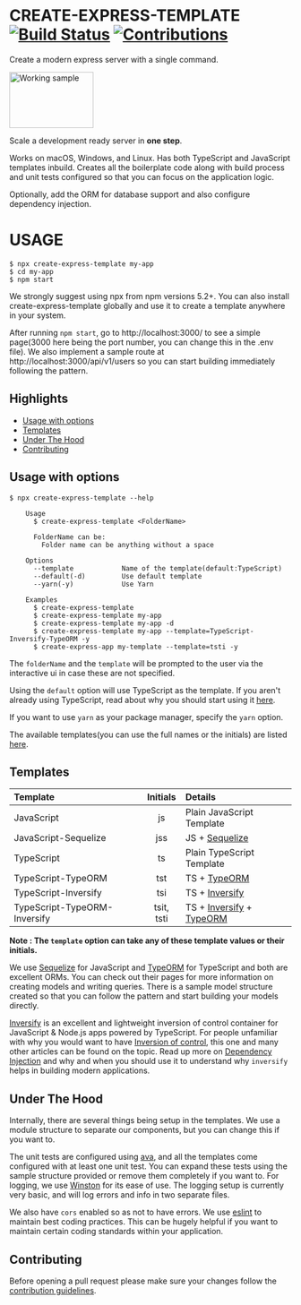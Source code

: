 # CREATE-EXPRESS-TEMPLATE [![Build Status](https://travis-ci.org/dopecodez/create-express-template.svg?branch=master)](https://travis-ci.org/dopecodez/create-express-template) [![Contributions](https://img.shields.io/badge/contributions-welcome-brightgreen.svg?style=flat)](https://github.com/dopecodez/create-express-template/issues)

Create a modern express server with a single command.

<img src="https://media.giphy.com/media/ej7o4MAvd2LI4kOM6F/giphy.gif" alt="Working sample" style="height: 100px; width:150px;"/>

Scale a development ready server in **one step**.

Works on macOS, Windows, and Linux. Has both TypeScript and JavaScript templates inbuild. Creates all the boilerplate code along with build process and unit tests configured so that you can focus on the application logic.

Optionally, add the ORM for database support and also configure dependency injection.

# USAGE

```
$ npx create-express-template my-app
$ cd my-app
$ npm start
```

We strongly suggest using npx from npm versions 5.2+. You can also install create-express-template globally and use it to create a template anywhere in your system.

After running `npm start`, go to http://localhost:3000/ to see a simple page(3000 here being the port number, you can change this in the .env file). We also implement a sample route at http://localhost:3000/api/v1/users so you can start building immediately following the pattern.

## Highlights

- [Usage with options](#usage-with-options)
- [Templates](#templates)
- [Under The Hood](#under-the-hood)
- [Contributing](#contributing)

## Usage with options

```
$ npx create-express-template --help 

    Usage
	  $ create-express-template <FolderName>

	  FolderName can be:
	    Folder name can be anything without a space

	Options
      --template            Name of the template(default:TypeScript)
      --default(-d)         Use default template
      --yarn(-y)            Use Yarn

	Examples
	  $ create-express-template
	  $ create-express-template my-app
	  $ create-express-template my-app -d
	  $ create-express-template my-app --template=TypeScript-Inversify-TypeORM -y
	  $ create-express-app my-template --template=tsti -y

```

The `folderName` and the `template` will be prompted to the user via the interactive ui in case these are not specified. 

Using the `default` option will use TypeScript as the template. If you aren't already using TypeScript, read about why you should start using it [here](https://serokell.io/blog/why-typescript).

If you want to use `yarn` as your package manager, specify the `yarn` option.

The available templates(you can use the full names or the initials) are listed [here](#templates).

## Templates

| Template                      | Initials    | Details         
| :---                          |    :----:   | :---          
| JavaScript                    | js          | Plain JavaScript Template          
| JavaScript-Sequelize          | jss         | JS + [Sequelize](https://sequelize.org) 
| TypeScript                    | ts          | Plain TypeScript Template          
| TypeScript-TypeORM            | tst         | TS + [TypeORM](https://typeorm.io/#/)            
| TypeScript-Inversify          | tsi         | TS + [Inversify](https://github.com/inversify/InversifyJS)
| TypeScript-TypeORM-Inversify  | tsit, tsti  | TS + [Inversify](https://github.com/inversify/InversifyJS) + [TypeORM](https://typeorm.io/#/)           

**Note : The `template` option can take any of these template values or their initials.**

We use [Sequelize](https://sequelize.org) for JavaScript and [TypeORM](https://typeorm.io/#/) for TypeScript and both are excellent ORMs. You can check out their pages for more information on creating models and writing queries. There is a sample model structure created so that you can follow the pattern and start building your models directly.

[Inversify](https://github.com/inversify/InversifyJS) is an excellent and lightweight inversion of control container for JavaScript & Node.js apps powered by TypeScript. For people unfamiliar with why you would want to have [Inversion of control](https://medium.com/@amitkma/understanding-inversion-of-control-ioc-principle-163b1dc97454), this one and many other articles can be found on the topic. Read up more on [Dependency Injection](https://www.freecodecamp.org/news/a-quick-intro-to-dependency-injection-what-it-is-and-when-to-use-it-7578c84fa88f/) and why and when you should use it to understand why `inversify` helps in building modern applications.

## Under The Hood

Internally, there are several things being setup in the templates. We use a module structure to separate our components, but you can change this if you want to.

The unit tests are configured using [ava](https://github.com/avajs/ava), and all the templates come configured with at least one unit test. You can expand these tests using the sample structure provided or remove them completely if you want to. For logging, we use [Winston](https://github.com/winstonjs/winston) for its ease of use. The logging setup is currently very basic, and will log errors and info in two separate files.

We also have `cors` enabled so as not to have errors. We use [eslint](https://eslint.org/) to maintain best coding practices. This can be hugely helpful if you want to maintain certain coding standards within your application.

## Contributing

Before opening a pull request please make sure your changes follow the
[contribution guidelines][1].

[1]: https://github.com/dopecodez/create-express-template/blob/master/CONTRIBUTING.md
